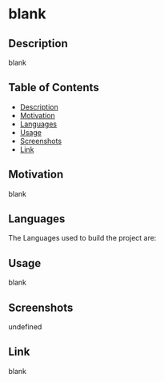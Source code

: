 
  # blank
  
  ## Description
  blank

  ## Table of Contents
  * [Description](#Description)
  * [Motivation](#Motivation) 
  * [Languages](#Languages)
  * [Usage](#Usage)
  * [Screenshots](#Screenshots)
  * [Link](#Link)

  ## Motivation
  blank

  ## Languages
  The Languages used to build the project are:
  

  ## Usage
  blank

  ## Screenshots
  undefined

  ## Link
  blank
